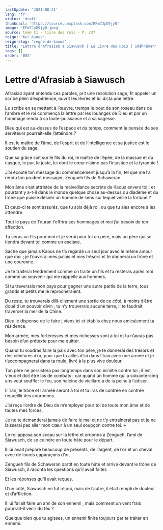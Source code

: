```yaml
---
lastUpdate: '2021-08-21'
lang: 'fr'
status: 'draft'
thumbnail: 'https://source.unsplash.com/EFm7JpD9jy8'
image: 'EFm7JpD9jy8.jpeg'
source: tome II - livre des rois - P. 237
reign: 'Keï Kaous'
reign-slug: 'regne-de-kaous'
title: "Lettre d'Afrasiab à Siawusch | Le Livre des Rois | Shâhnâmeh"
tags: []
order: '085'
---
```


<!-- LTeX: language=fr -->

# Lettre d'Afrasiab à Siawusch

Afrasiab ayant entendu ces paroles, prit une résolution sage, fit appeler un scribe plein d’expérience, ouvrit les lèvres et lui dicta une lettre.

Le scribe en se mettant à l’œuvre, trempa le bout de son roseau dans de l’ambre et le roi commença la lettre par les louanges de Dieu et par un hommage rendu à sa toute-puissance et à sa sagesse.

Dieu qui est au-dessus de l’espace et du temps, comment la pensée de ses serviteurs pourrait-elle l’atteindre ?

Il est le maître de l’âme, de l’esprit et de l’intelligence et sa justice est le soutien du sage.

Que sa grâce soit sur le fils du roi, le maître de l’épée, de la massue et du casque, le pur, le juste, lui dont le cœur n’aime pas l’injustice et la tyrannie !

J’ai écouté ton message du commencement jusqu’à la fin, tel que me l’a rendu ton prudent messager, Zengueh fils de Schaweran.

Mon âme s’est attristée de la malveillance secrète de Kaous envers toi ; et pourtant y a-t-il dans le monde quelque chose au-dessus du diadème et du trône que puisse désirer un homme de sens sur lequel veille la fortune ?

Et ceux-ci te sont assurés, que tu sois déjà roi, ou que tu aies encore à les attendre.

Tout le pays de Touran t’offrira ses hommages et moi j’ai besoin de ton affection.

Tu seras un fils pour moi et je serai pour toi un père, mais un père qui se tiendra devant toi comme un esclave.

Sache que jamais Kaous ne t’a regardé un seul jour avec le même amour que moi ; je t’ouvrirai mes palais et mes trésors et te donnerai un trône et une couronne.

Je te traiterai tendrement comme on traite un fils et tu resteras après moi comme un souvenir qui me rappelle aux hommes.

Si tu traversais mon pays pour gagner une autre partie de la terre, tous grands et petits me le reprocheraient.

Du reste, tu trouverais dilli-cilement une sortie de ce côté, à moins d’être doué d’un pouvoir divin ; tu n’y trouverais aucune terre, il te faudrait traverser la mer de la Chine.

Dieu le dispense de le faire ; viens ici et établis chez nous amicalement ta résidence.

Mon armée, mes forteresses et mes richesses sont à toi et tu n’auras pas besoin d’un prétexte pour me quitter.

Quand tu voudras faire la paix avec ton père, je te donnerai des trésors et des ceintures d’or, pour que tu ailles d’ici dans l’Iran avec une armée et je t’accompagnerai dans ta roule, livré à la plus vive douleur.

Ton père ne persistera pas longtemps dans son inimitié contre toi ; il est vieux et doit être las de combats ; car quand un homme qui a soixante-cinq ans veut souffler le feu, son haleine de vieillard a de la peine à l’attiser.

L’Iran, le trône et l’armée seront à toi et tu iras de contrée en contrée recueillir des couronnes.

J’ai reçu l’ordre de Dieu de m’employer pour toi de toute mon âme et de toutes mes forces.

Je ne te demanderai jamais de faire le mal et ne t’y entraînerai pas et je ne laisserai pas aller mon cœur à un seul soupçon contre toi. »

Le roi apposa son sceau sur la lettre et ordonna à Zengueh, l’ami de Siawusch, de se ceindre en toute hâte pour le départ.

Il lui avait préparé beaucoup de présents, de l’argent, de l’or et un cheval avec de lourds caparaçons d’or.

Zengueh fils de Schaweran partit en toute hâte et arrivé devant le trône de Siawusch, il raconta les questions qu’il avait faites

Et les réponses qu’il avait reçues.

D’un côté, Siawusch en fut réjoui, mais de l’autre, il était rempli de douleur et d’affliction.

Il lui fallait faire un ami de son ennemi ; mais comment un vent frais pourrait-il venir du feu ?

Quelque bien que tu agisses, un ennemi finira toujours par te traiter en ennemi.
